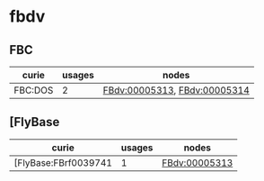 # fbdv

## FBC

| curie   |   usages | nodes                                                                                                        |
|---------|----------|--------------------------------------------------------------------------------------------------------------|
| FBC:DOS |        2 | [FBdv:00005313](https://bioregistry.io/FBdv:00005313), [FBdv:00005314](https://bioregistry.io/FBdv:00005314) |

## [FlyBase

| curie                |   usages | nodes                                                 |
|----------------------|----------|-------------------------------------------------------|
| [FlyBase:FBrf0039741 |        1 | [FBdv:00005313](https://bioregistry.io/FBdv:00005313) |


